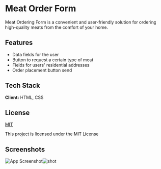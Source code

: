 
# Meat Order Form

 Meat Ordering Form is a convenient and user-friendly solution for ordering high-quality meats from the comfort of your home. 


## Features

- Data fields for the user
- Button to request a certain type of meat 
- Fields for users' residential addresses
- Order placement button send



## Tech Stack

**Client:** HTML, CSS




## License

[MIT](https://choosealicense.com/licenses/mit/)

This project is licensed under the MIT License
## Screenshots

![App Screenshot]()![shot](https://github.com/princeoduro-dev/_meat_order_form/assets/150609797/18ec0dcf-a469-4269-91ea-83ded963fa63)

